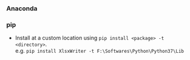 ### Anaconda

### pip
  - Install at a custom location using `pip install <package> -t <directory>`. <br/>
    e.g. `pip install XlsxWriter -t F:\Softwares\Python\Python37\Lib`
